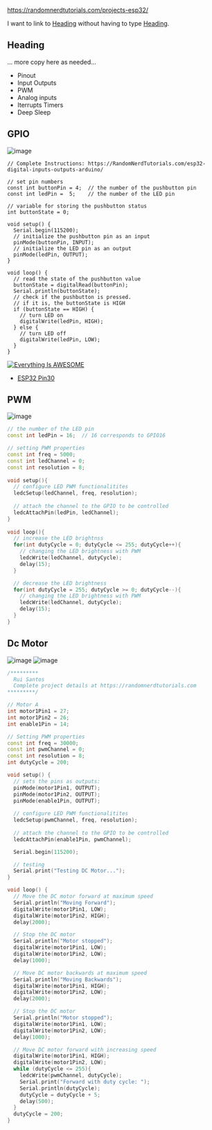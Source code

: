 https://randomnerdtutorials.com/projects-esp32/

I want to link to [Heading] without having to type [Heading].

Heading
--------

... more copy here as needed...

[Heading]: #heading


* Pinout
* Input Outputs
* PWM
* Analog inputs
* Iterrupts Timers
* Deep Sleep

## GPIO

![image](https://user-images.githubusercontent.com/60011264/163699105-87e77b72-1bb1-41c8-8c4a-9f569d18cc9b.png)

```
// Complete Instructions: https://RandomNerdTutorials.com/esp32-digital-inputs-outputs-arduino/

// set pin numbers
const int buttonPin = 4;  // the number of the pushbutton pin
const int ledPin =  5;    // the number of the LED pin

// variable for storing the pushbutton status 
int buttonState = 0;

void setup() {
  Serial.begin(115200);  
  // initialize the pushbutton pin as an input
  pinMode(buttonPin, INPUT);
  // initialize the LED pin as an output
  pinMode(ledPin, OUTPUT);
}

void loop() {
  // read the state of the pushbutton value
  buttonState = digitalRead(buttonPin);
  Serial.println(buttonState);
  // check if the pushbutton is pressed.
  // if it is, the buttonState is HIGH
  if (buttonState == HIGH) {
    // turn LED on
    digitalWrite(ledPin, HIGH);
  } else {
    // turn LED off
    digitalWrite(ledPin, LOW);
  }
}
```
[![Everything Is AWESOME](http://i.imgur.com/Ot5DWAW.png)](https://youtu.be/StTqXEQ2l-Y?t=35s "Everything Is AWESOME")

* [ESP32 Pin30](https://github.com/SittidechL/Documents/blob/main/ESP32/arduino/pin.md)

## PWM
![image](https://user-images.githubusercontent.com/60011264/163656438-23070075-f013-4785-9bdd-573bb49d7a30.png)

```arduino.ino
// the number of the LED pin
const int ledPin = 16;  // 16 corresponds to GPIO16

// setting PWM properties
const int freq = 5000;
const int ledChannel = 0;
const int resolution = 8;
 
void setup(){
  // configure LED PWM functionalitites
  ledcSetup(ledChannel, freq, resolution);
  
  // attach the channel to the GPIO to be controlled
  ledcAttachPin(ledPin, ledChannel);
}
 
void loop(){
  // increase the LED brightnss
  for(int dutyCycle = 0; dutyCycle <= 255; dutyCycle++){   
    // changing the LED brightness with PWM
    ledcWrite(ledChannel, dutyCycle);
    delay(15);
  }

  // decrease the LED brightness
  for(int dutyCycle = 255; dutyCycle >= 0; dutyCycle--){
    // changing the LED brightness with PWM
    ledcWrite(ledChannel, dutyCycle);   
    delay(15);
  }
}

```
## Dc Motor
![image](https://user-images.githubusercontent.com/60011264/163657814-dfb5e29f-9d05-4dec-9eb5-a1581df289da.png)
![image](https://user-images.githubusercontent.com/60011264/163657833-41166af4-38a8-4702-ac42-850a8a38825a.png)

```arduino.ino
/*********
  Rui Santos
  Complete project details at https://randomnerdtutorials.com  
*********/

// Motor A
int motor1Pin1 = 27; 
int motor1Pin2 = 26; 
int enable1Pin = 14; 

// Setting PWM properties
const int freq = 30000;
const int pwmChannel = 0;
const int resolution = 8;
int dutyCycle = 200;

void setup() {
  // sets the pins as outputs:
  pinMode(motor1Pin1, OUTPUT);
  pinMode(motor1Pin2, OUTPUT);
  pinMode(enable1Pin, OUTPUT);
  
  // configure LED PWM functionalitites
  ledcSetup(pwmChannel, freq, resolution);
  
  // attach the channel to the GPIO to be controlled
  ledcAttachPin(enable1Pin, pwmChannel);

  Serial.begin(115200);

  // testing
  Serial.print("Testing DC Motor...");
}

void loop() {
  // Move the DC motor forward at maximum speed
  Serial.println("Moving Forward");
  digitalWrite(motor1Pin1, LOW);
  digitalWrite(motor1Pin2, HIGH); 
  delay(2000);

  // Stop the DC motor
  Serial.println("Motor stopped");
  digitalWrite(motor1Pin1, LOW);
  digitalWrite(motor1Pin2, LOW);
  delay(1000);

  // Move DC motor backwards at maximum speed
  Serial.println("Moving Backwards");
  digitalWrite(motor1Pin1, HIGH);
  digitalWrite(motor1Pin2, LOW); 
  delay(2000);

  // Stop the DC motor
  Serial.println("Motor stopped");
  digitalWrite(motor1Pin1, LOW);
  digitalWrite(motor1Pin2, LOW);
  delay(1000);

  // Move DC motor forward with increasing speed
  digitalWrite(motor1Pin1, HIGH);
  digitalWrite(motor1Pin2, LOW);
  while (dutyCycle <= 255){
    ledcWrite(pwmChannel, dutyCycle);   
    Serial.print("Forward with duty cycle: ");
    Serial.println(dutyCycle);
    dutyCycle = dutyCycle + 5;
    delay(500);
  }
  dutyCycle = 200;
}
```

